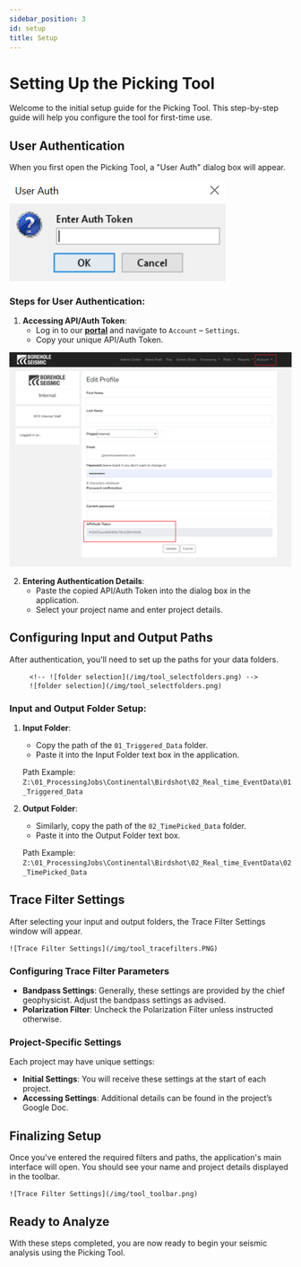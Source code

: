 ```yaml
---
sidebar_position: 3
id: setup
title: Setup
---
```


# Setting Up the Picking Tool

Welcome to the initial setup guide for the Picking Tool. This step-by-step guide will help you configure the tool for first-time use.

## User Authentication
When you first open the Picking Tool, a "User Auth" dialog box will appear.

![User Authentication](/img/tool_authtoken.PNG)

### Steps for User Authentication:
1. **Accessing API/Auth Token**:
   - Log in to our **[portal](https://www.boreholeseismic.biz)** and navigate to `Account` – `Settings`.
   - Copy your unique API/Auth Token.

![User Authentication](/img/auth_api.png)

2. **Entering Authentication Details**:
   - Paste the copied API/Auth Token into the dialog box in the application.
   - Select your project name and enter project details.


## Configuring Input and Output Paths

After authentication, you'll need to set up the paths for your data folders.

         <!-- ![folder selection](/img/tool_selectfolders.png) -->
         ![folder selection](/img/tool_selectfolders.png)

### Input and Output Folder Setup:
1. **Input Folder**:
   - Copy the path of the `01_Triggered_Data` folder.
   - Paste it into the Input Folder text box in the application.

   Path Example: `Z:\01_ProcessingJobs\Continental\Birdshot\02_Real_time_EventData\01_Triggered_Data`

2. **Output Folder**:
   - Similarly, copy the path of the `02_TimePicked_Data` folder.
   - Paste it into the Output Folder text box.

   Path Example: `Z:\01_ProcessingJobs\Continental\Birdshot\02_Real_time_EventData\02_TimePicked_Data`


## Trace Filter Settings
After selecting your input and output folders, the Trace Filter Settings window will appear.

    ![Trace Filter Settings](/img/tool_tracefilters.PNG)

### Configuring Trace Filter Parameters
- **Bandpass Settings**: Generally, these settings are provided by the chief geophysicist. Adjust the bandpass settings as advised.
- **Polarization Filter**: Uncheck the Polarization Filter unless instructed otherwise.

### Project-Specific Settings
Each project may have unique settings:
- **Initial Settings**: You will receive these settings at the start of each project.
- **Accessing Settings**: Additional details can be found in the project’s Google Doc.


## Finalizing Setup
Once you've entered the required filters and paths, the application's main interface will open. You should see your name and project details displayed in the toolbar.

    ![Trace Filter Settings](/img/tool_toolbar.png)



## Ready to Analyze

With these steps completed, you are now ready to begin your seismic analysis using the Picking Tool.


